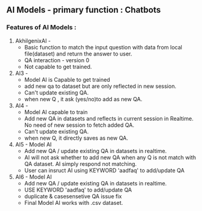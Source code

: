 ## AI Models - primary function : Chatbots  
### Features of AI Models :  

1. AkhilgenixAI - 
    * Basic function to match the input question with data from local file(dataset) and return the answer to user. 
    * QA interaction - version 0
    * Not capable to get trained.
2. AI3 -
    * Model AI is Capable to get trained  
    * add new qa to dataset but are only reflected in new session. 
    * Can't update existing QA. 
    * when new Q , it ask (yes/no)to add as new QA.
3. AI4 -
    * Model AI capable to train 
    * Add new QA in datasets and reflects in current session in Realtime. No need of new session to fetch added QA. 
    * Can't update existing QA. 
    * when new Q, it directly saves as new QA.
4. AI5 - Model AI 
    * Add new QA / update existing QA in datasets in realtime. 
    * AI will not ask whether to add new QA when any Q is not match with QA dataset. AI simply respond not matching.
    * User can insruct AI using KEYWORD 'aadfaq' to add/update QA
5. AI6 - Model AI 
    * Add new QA / update existing QA in datasets in realtime. 
    * USE KEYWORD 'aadfaq' to add/update QA 
    * duplicate & casesensetive QA issue fix 
    * Final Model AI works with .csv dataset.
